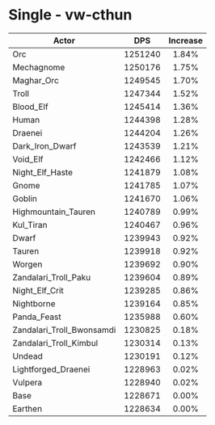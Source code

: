 # Single - vw-cthun
| Actor | DPS | Increase |
|---|:---:|:---:|
|Orc|1251240|1.84%|
|Mechagnome|1250176|1.75%|
|Maghar_Orc|1249545|1.70%|
|Troll|1247344|1.52%|
|Blood_Elf|1245414|1.36%|
|Human|1244398|1.28%|
|Draenei|1244204|1.26%|
|Dark_Iron_Dwarf|1243539|1.21%|
|Void_Elf|1242466|1.12%|
|Night_Elf_Haste|1241879|1.08%|
|Gnome|1241785|1.07%|
|Goblin|1241670|1.06%|
|Highmountain_Tauren|1240789|0.99%|
|Kul_Tiran|1240467|0.96%|
|Dwarf|1239943|0.92%|
|Tauren|1239918|0.92%|
|Worgen|1239692|0.90%|
|Zandalari_Troll_Paku|1239604|0.89%|
|Night_Elf_Crit|1239285|0.86%|
|Nightborne|1239164|0.85%|
|Panda_Feast|1235988|0.60%|
|Zandalari_Troll_Bwonsamdi|1230825|0.18%|
|Zandalari_Troll_Kimbul|1230314|0.13%|
|Undead|1230191|0.12%|
|Lightforged_Draenei|1228963|0.02%|
|Vulpera|1228940|0.02%|
|Base|1228671|0.00%|
|Earthen|1228634|0.00%|

